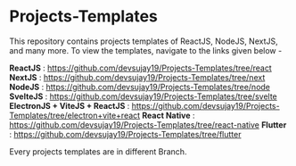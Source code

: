 # Projects-Templates

This repository contains projects templates of ReactJS, NodeJS, NextJS, and many more.
To view the templates, navigate to the links given below -

**ReactJS** : https://github.com/devsujay19/Projects-Templates/tree/react
**NextJS** : https://github.com/devsujay19/Projects-Templates/tree/next
**NodeJS** : https://github.com/devsujay19/Projects-Templates/tree/node
**SvelteJS** : https://github.com/devsujay19/Projects-Templates/tree/svelte
**ElectronJS + ViteJS + ReactJS** : https://github.com/devsujay19/Projects-Templates/tree/electron+vite+react
**React Native** : https://github.com/devsujay19/Projects-Templates/tree/react-native
**Flutter** : https://github.com/devsujay19/Projects-Templates/tree/flutter

Every projects templates are in different Branch.
